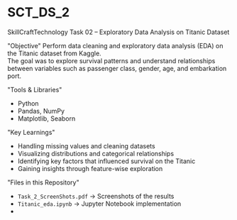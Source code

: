 # SCT_DS_2
SkillCraftTechnology Task 02 – Exploratory Data Analysis on Titanic Dataset

"Objective"
Perform data cleaning and exploratory data analysis (EDA) on the Titanic dataset from Kaggle.  
The goal was to explore survival patterns and understand relationships between variables such as passenger class, gender, age, and embarkation port.

"Tools & Libraries"
- Python
- Pandas, NumPy
- Matplotlib, Seaborn

"Key Learnings"
- Handling missing values and cleaning datasets
- Visualizing distributions and categorical relationships
- Identifying key factors that influenced survival on the Titanic
- Gaining insights through feature-wise exploration

"Files in this Repository"
- `Task_2_ScreenShots.pdf` -> Screenshots of the results
- `Titanic_eda.ipynb` -> Jupyter Notebook implementation
- 


